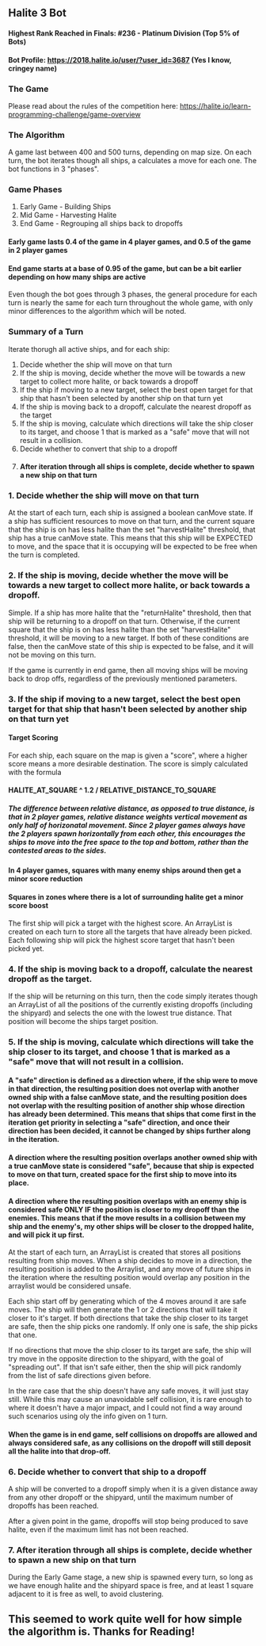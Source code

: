 ## Halite 3 Bot
#### Highest Rank Reached in Finals: #236 - Platinum Division (Top 5% of Bots)
#### Bot Profile: https://2018.halite.io/user/?user_id=3687 (Yes I know, cringey name)

### The Game 
Please read about the rules of the competition here: 
https://halite.io/learn-programming-challenge/game-overview

### The Algorithm
A game last between 400 and 500 turns, depending on map size. On each turn, the bot iterates though all ships, a calculates a move for each one. The bot functions in 3 "phases". 

### Game Phases
1. Early Game - Building Ships 
2. Mid Game - Harvesting Halite
3. End Game - Regrouping all ships back to dropoffs

#### Early game lasts 0.4 of the game in 4 player games, and 0.5 of the game in 2 player games
#### End game starts at a base of 0.95 of the game, but can be a bit earlier depending on how many ships are active

Even though the bot goes through 3 phases, the general procedure for each turn is nearly the same for each turn throughout the whole game, with only minor differences to the algorithm which will be noted.

### Summary of a Turn
Iterate thorugh all active ships, and for each ship:
1. Decide whether the ship will move on that turn
2. If the ship is moving, decide whether the move will be towards a new target to collect more halite, or back towards a dropoff
3. If the ship if moving to a new target, select the best open target for that ship that hasn't been selected by another ship on that turn yet
4. If the ship is moving back to a dropoff, calculate the nearest dropoff as the target
5. If the ship is moving, calculate which directions will take the ship closer to its target, and choose 1 that is marked as a "safe" move that will not result in a collision.
6. Decide whether to convert that ship to a dropoff
7. #### After iteration through all ships is complete, decide whether to spawn a new ship on that turn

### 1. Decide whether the ship will move on that turn
At the start of each turn, each ship is assigned a boolean canMove state. If a ship has sufficient resources to move on that turn, and the current square that the ship is on has less halite than the set "harvestHalite" threshold, that ship has a true canMove state. This means that this ship will be EXPECTED to move, and the space that it is occupying will be expected to be free when the turn is completed.

### 2. If the ship is moving, decide whether the move will be towards a new target to collect more halite, or back towards a dropoff. 
Simple. If a ship has more halite that the "returnHalite" threshold, then that ship will be returning to a dropoff on that turn. Otherwise, if the current square that the ship is on has less halite than the set "harvestHalite" threshold, it will be moving to a new target. If both of these conditions are false, then the canMove state of this ship is expected to be false, and it will not be moving on this turn. 

If the game is currently in end game, then all moving ships will be moving back to drop offs, regardless of the previously mentioned parameters.

### 3. If the ship if moving to a new target, select the best open target for that ship that hasn't been selected by another ship on that turn yet
#### Target Scoring
For each ship, each square on the map is given a "score", where a higher score means a more desirable destination. The score is simply calculated with the formula
#### HALITE_AT_SQUARE ^ 1.2 / RELATIVE_DISTANCE_TO_SQUARE

##### The difference between relative distance, as opposed to true distance, is that in 2 player games, relative distance weights vertical movement as only half of horizonatal movement. Since 2 player games always have the 2 players spawn horizontally from each other, this encourages the ships to move into the free space to the top and bottom, rather than the contested areas to the sides.

#### In 4 player games, squares with many enemy ships around then get a minor score reduction

#### Squares in zones where there is a lot of surrounding halite get a minor score boost

The first ship will pick a target with the highest score. An ArrayList is created on each turn to store all the targets that have already been picked. Each following ship will pick the highest score target that hasn't been picked yet.

### 4. If the ship is moving back to a dropoff, calculate the nearest dropoff as the target. 
If the ship will be returning on this turn, then the code simply iterates though an ArrayList of all the positions of the currently existing dropoffs (including the shipyard) and selects the one with the lowest true distance. That position will become the ships target position. 

### 5. If the ship is moving, calculate which directions will take the ship closer to its target, and choose 1 that is marked as a "safe" move that will not result in a collision.
 
#### A "safe" direction is defined as a direction where, if the ship were to move in that direction, the resulting position does not overlap with another owned ship with a false canMove state, and the resulting position does not overlap with the resulting position of another ship whose direction has already been determined. This means that ships that come first in the iteration get priority in selecting a "safe" direction, and once their direction has been decided, it cannot be changed by ships further along in the iteration. 

#### A direction where the resulting position overlaps another owned ship with a true canMove state is considered "safe", because that ship is expected to move on that turn, created space for the first ship to move into its place. 

#### A direction where the resulting position overlaps with an enemy ship is considered safe ONLY IF the position is closer to my dropoff than the enemies. This means that if the move results in a collision between my ship and the enemy's, my other ships will be closer to the dropped halite, and will pick it up first. 

At the start of each turn, an ArrayList is created that stores all positions resulting from ship moves. When a ship decides to move in a direction, the resulting position is added to the Arraylist, and any move of future ships in the iteration where the resulting position would overlap any position in the arraylist would be considered unsafe. 

Each ship start off by generating which of the 4 moves around it are safe moves. The ship will then generate the 1 or 2 directions that will take it closer to it's target. If both directions that take the ship closer to its target are safe, then the ship picks one randomly. If only one is safe, the ship picks that one. 

If no directions that move the ship closer to its target are safe, the ship will try move in the opposite direction to the shipyard, with the goal of "spreading out". If that isn't safe either, then the ship will pick randomly from the list of safe directions given before.

In the rare case that the ship doesn't have any safe moves, it will just stay still. While this may cause an unavoidable self collision, it is rare enough to where it doesn't have a major impact, and I could not find a way around such scenarios using oly the info given on 1 turn. 

#### When the game is in end game, self collisions on dropoffs are allowed and always considered safe, as any collisions on the dropoff will still deposit all the halite into that drop-off. 

### 6. Decide whether to convert that ship to a dropoff

A ship will be converted to a dropoff simply when it is a given distance away from any other dropoff or the shipyard, until the maximum number of dropoffs has been reached. 

After a given point in the game, dropoffs will stop being produced to save halite, even if the maximum limit has not been reached. 

### 7. After iteration through all ships is complete, decide whether to spawn a new ship on that turn

During the Early Game stage, a new ship is spawned every turn, so long as we have enough halite and the shipyard space is free, and at least 1 square adjacent to it is free as well, to avoid clustering. 

## This seemed to work quite well for how simple the algorithm is. Thanks for Reading!
